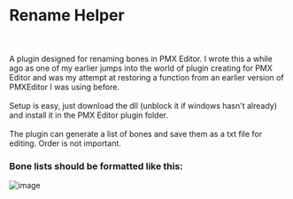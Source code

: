 # Rename Helper

<br></br> A plugin designed for renaming bones in PMX Editor. I wrote this a while ago as one of my earlier jumps into the world of plugin creating for PMX Editor and was my attempt at restoring a function from an earlier version of PMXEditor I was using before.
<br></br> Setup is easy, just download the dll (unblock it if windows hasn't already) and install it in the PMX Editor plugin folder.
<br></br> The plugin can generate a list of bones and save them as a txt file for editing. Order is not important.  
### Bone lists should be formatted like this: 
![image](https://github.com/Manashiku/MyPMXPlugins/assets/46613923/ccdb21c4-b903-47d3-b37c-d0b3de399a75)
